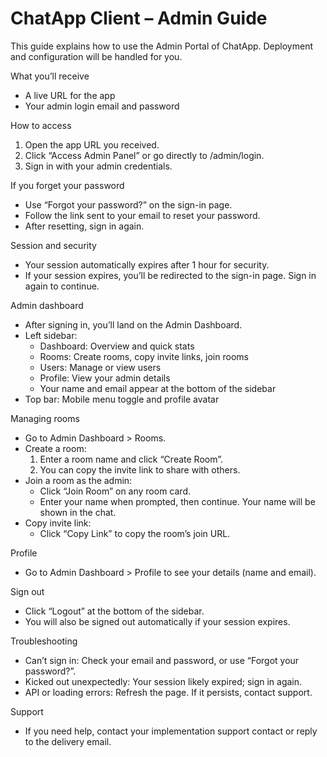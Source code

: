 # ChatApp Client – Admin Guide

This guide explains how to use the Admin Portal of ChatApp. Deployment and configuration will be handled for you.

What you’ll receive
- A live URL for the app
- Your admin login email and password

How to access
1) Open the app URL you received.
2) Click “Access Admin Panel” or go directly to /admin/login.
3) Sign in with your admin credentials.

If you forget your password
- Use “Forgot your password?” on the sign-in page.
- Follow the link sent to your email to reset your password.
- After resetting, sign in again.

Session and security
- Your session automatically expires after 1 hour for security.
- If your session expires, you’ll be redirected to the sign-in page. Sign in again to continue.

Admin dashboard
- After signing in, you’ll land on the Admin Dashboard.
- Left sidebar:
  - Dashboard: Overview and quick stats
  - Rooms: Create rooms, copy invite links, join rooms
  - Users: Manage or view users
  - Profile: View your admin details
  - Your name and email appear at the bottom of the sidebar
- Top bar: Mobile menu toggle and profile avatar

Managing rooms
- Go to Admin Dashboard > Rooms.
- Create a room:
  1) Enter a room name and click “Create Room”.
  2) You can copy the invite link to share with others.
- Join a room as the admin:
  - Click “Join Room” on any room card.
  - Enter your name when prompted, then continue. Your name will be shown in the chat.
- Copy invite link:
  - Click “Copy Link” to copy the room’s join URL.

Profile
- Go to Admin Dashboard > Profile to see your details (name and email).

Sign out
- Click “Logout” at the bottom of the sidebar.
- You will also be signed out automatically if your session expires.

Troubleshooting
- Can’t sign in: Check your email and password, or use “Forgot your password?”.
- Kicked out unexpectedly: Your session likely expired; sign in again.
- API or loading errors: Refresh the page. If it persists, contact support.

Support
- If you need help, contact your implementation support contact or reply to the delivery email.
